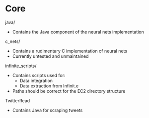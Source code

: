 Core
====

java/
- Contains the Java component of the neural nets implementation

c_nets/
- Contains a rudimentary C implementation of neural nets
- Currently untested and unmaintained

infinite_scripts/
- Contains scripts used for:
	- Data integration
	- Data extraction from Infinit.e
- Paths should be correct for the EC2 directory structure

TwitterRead
- Contains Java for scraping tweets
